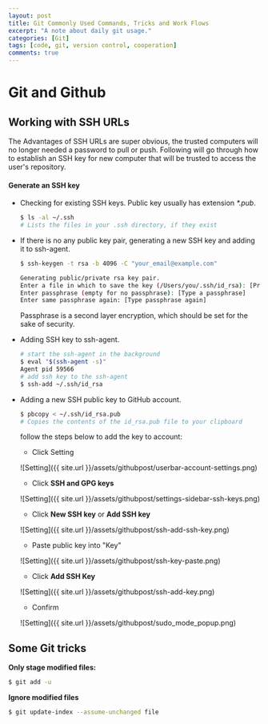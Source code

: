 ```yaml
---
layout: post
title: Git Commonly Used Commands, Tricks and Work Flows
excerpt: "A note about daily git usage."
categories: [Git]
tags: [code, git, version control, cooperation]
comments: true
---
```


# Git and Github

## Working with SSH URLs

The Advantages of SSH URLs are super obvious, the trusted computers will no longer needed a password to pull or push. Following will go through how to establish an SSH key for new computer that will be trusted to access the user's repository.

#### Generate an SSH key

- Checking for existing SSH keys. Public key usually has extension _*.pub_.  

  ```bash  
  $ ls -al ~/.ssh
  # Lists the files in your .ssh directory, if they exist
  ```

- If there is no any public key pair, generating a new SSH key and adding it to ssh-agent.  

  ```bash  
  $ ssh-keygen -t rsa -b 4096 -C "your_email@example.com"

  Generating public/private rsa key pair.
  Enter a file in which to save the key (/Users/you/.ssh/id_rsa): [Press enter]
  Enter passphrase (empty for no passphrase): [Type a passphrase]
  Enter same passphrase again: [Type passphrase again]
  ```  
  Passphrase is a second layer encryption, which should be set for the sake of security.

- Adding SSH key to ssh-agent.  

  ```bash  
  # start the ssh-agent in the background
  $ eval "$(ssh-agent -s)"
  Agent pid 59566
  # add ssh key to the ssh-agent
  $ ssh-add ~/.ssh/id_rsa
  ```

- Adding a new SSH public key to GitHub account.

  ```bash  
  $ pbcopy < ~/.ssh/id_rsa.pub
  # Copies the contents of the id_rsa.pub file to your clipboard
  ```

  follow the steps below to add the key to account:

  - Click Setting  

  ![Setting]({{ site.url }}/assets/githubpost/userbar-account-settings.png)

  - Click **SSH and GPG keys**  

  ![Setting]({{ site.url }}/assets/githubpost/settings-sidebar-ssh-keys.png)

  - Click **New SSH key** or **Add SSH key**  

  ![Setting]({{ site.url }}/assets/githubpost/ssh-add-ssh-key.png)

  - Paste public key into "Key"

  ![Setting]({{ site.url }}/assets/githubpost/ssh-key-paste.png)

  - Click **Add SSH Key**

  ![Setting]({{ site.url }}/assets/githubpost/ssh-add-key.png)

  - Confirm

  ![Setting]({{ site.url }}/assets/githubpost/sudo_mode_popup.png)


## Some Git tricks

**Only stage modified files:**  

```bash  
$ git add -u
```

**Ignore modified files**  

```bash  
$ git update-index --assume-unchanged file
```
